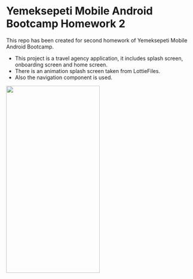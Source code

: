 # Yemeksepeti Mobile Android Bootcamp Homework 2

This repo has been created for second homework of Yemeksepeti Mobile Android Bootcamp.

* This project is a travel agency application, it includes splash screen, onboarding screen and home screen.
* There is an animation splash screen taken from LottieFiles.
* Also the navigation component is used.

<img src="https://user-images.githubusercontent.com/71497349/125603866-435772dc-7b85-4e41-a509-d41f70183c1f.gif" width="250" height="500" />


